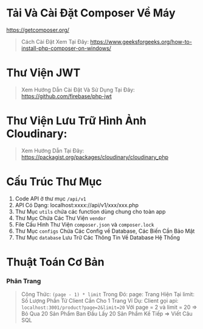 # Tải Và Cài Đặt Composer Về Máy

https://getcomposer.org/

> Cách Cài Đặt Xem Tại Đây:
> https://www.geeksforgeeks.org/how-to-install-php-composer-on-windows/

# Thư Viện JWT

> Xem Hướng Dẫn Cài Đặt Và Sử Dụng Tại Đây:
> https://github.com/firebase/php-jwt

# Thư Viện Lưu Trữ Hình Ảnh Cloudinary:

> Xem Hướng Dẫn Tại Đây:
> https://packagist.org/packages/cloudinary/cloudinary_php

# Cấu Trúc Thư Mục

1. Code API ở thư mục `/api/v1`
2. API Có Dạng: localhost:xxxx://api/v1/xxx/xxx.php
3. Thư Mục `utils` chứa các function dùng chung cho toàn app
4. Thư Mục Chứa Các Thư Viện `vendor`
5. File Cấu Hình Thư Viện `composer.json` và `composer.lock`
6. Thư Mục `configs` Chứa Các Config về Database, Các Biến Cần Bảo Mật
7. Thư Mục `database` Lưu Trữ Các Thông Tin Về Database Hệ Thống

# Thuật Toán Cơ Bản

### Phân Trang

> Công Thức: `(page - 1) * limit`
> Trong Đó:
> page: Trang Hiện Tại
> limit: Số Lượng Phần Tử Client Cần Cho 1 Trang
> Ví Dụ:
> Client gọi api: `localhost:3001/product?page=2&limit=20`
> Với page = 2 và limit = 20 => Bỏ Qua 20 Sản Phẩm Ban Đầu Lấy 20 Sản Phẩm Kế Tiếp => Viết Câu SQL
